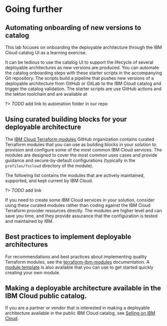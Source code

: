 # Going further

## Automating onboarding of new versions to catalog

This lab focuses on onboarding the deployable architecture through the IBM Cloud catalog UI as a learning exercise.

It can be tedious to use the catalog UI to support the lifecycle of several deployable architectures as new versions are produced. You can automate the catalog onboarding steps with these starter scripts in the accompanying Git repository. The scripts build a pipeline that pushes new versions of a deployable architecture from GitHub or GitLab to the IBM Cloud catalog and trigger the catalog validation. The starter scripts are use GitHub actions and the tekton toolchain and are available at

?> _TODO_ add link to automation folder in our repo

## Using curated building blocks for your deployable architecture

The [IBM Cloud Terraform modules](https://github.com/terraform-ibm-modules) GitHub organization contains curated Terraform modules that you can use as building blocks in your solution to provision and configure some of the most common IBM Cloud services. The modules are designed to cover the most common uses cases and provide guidance and secure-by-default configurations (typically in the `profiles/fscloud` directory of the module).

The following list contains the modules that are actively maintained, supported, and kept current by IBM Cloud.

?> _TODO_ add link

If you need to create some IBM Cloud services in your solution, consider using these curated modules rather than coding against the IBM Cloud Terraform provider resources directly. The modules are higher level and can save you time, and they provide assurance that the configuration is tested and maintained by IBM.

## Best practices to implement deployable architectures

For recommendations and best practices about implementing quality Terraform modules, see the [terraform-ibm-modules](https://terraform-ibm-modules.github.io/documentation/#/implementation-guidelines) documentation. A [module template](https://github.com/terraform-ibm-modules/terraform-ibm-module-template) is also available that you can use to get started quickly creating your own module.

## Making a deployable architecture available in the IBM Cloud public catalog.

If you are a partner or vendor that is interested in making a deployable architecture available in the public IBM Cloud catalog, see [Selling on IBM Cloud](https://cloud.ibm.com/docs/sell?topic=sell-selling-clouds).
